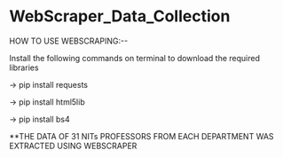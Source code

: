 # WebScraper_Data_Collection

HOW TO USE WEBSCRAPING:--

Install the following commands on terminal to download the required libraries

-> pip install requests

-> pip install html5lib

-> pip install bs4


**THE DATA OF 31 NITs PROFESSORS FROM EACH DEPARTMENT WAS EXTRACTED USING WEBSCRAPER


